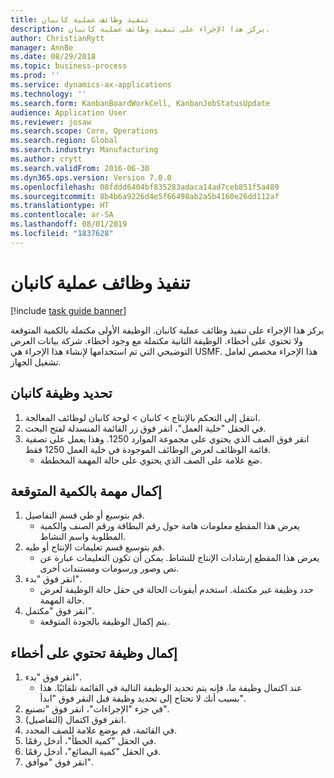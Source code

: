 ```yaml
---
title: تنفيذ وظائف عملية كانبان
description: يركز هذا الإجراء على تنفيذ وظائف عملية كانبان.
author: ChristianRytt
manager: AnnBe
ms.date: 08/29/2018
ms.topic: business-process
ms.prod: ''
ms.service: dynamics-ax-applications
ms.technology: ''
ms.search.form: KanbanBoardWorkCell, KanbanJobStatusUpdate
audience: Application User
ms.reviewer: josaw
ms.search.scope: Core, Operations
ms.search.region: Global
ms.search.industry: Manufacturing
ms.author: crytt
ms.search.validFrom: 2016-06-30
ms.dyn365.ops.version: Version 7.0.0
ms.openlocfilehash: 08fddd6404bf835283adaca14ad7ceb851f5a489
ms.sourcegitcommit: 8b4b6a9226d4e5f66498ab2a5b4160e26dd112af
ms.translationtype: HT
ms.contentlocale: ar-SA
ms.lasthandoff: 08/01/2019
ms.locfileid: "1837628"
---
```

# <a name="execute-kanban-process-jobs"></a>تنفيذ وظائف عملية كانبان

[!include [task guide banner](../../includes/task-guide-banner.md)]

يركز هذا الإجراء على تنفيذ وظائف عملية كانبان. الوظيفة الأولى مكتملة بالكمية المتوقعة ولا تحتوي على أخطاء. الوظيفة الثانية مكتملة مع وجود أخطاء. شركة بيانات العرض التوضيحي التي تم استخدامها لإنشاء هذا الإجراء هي USMF. هذا الإجراء مخصص لعامل تشغيل الجهاز.


## <a name="select-a-kanban-job"></a>تحديد وظيفة كانبان
1. انتقل إلى التحكم بالإنتاج‬ > كانبان > لوحة كانبان لوظائف المعالجة‬.
2. في الحقل "خلية العمل"، انقر فوق زر القائمة المنسدلة لفتح البحث.
3. انقر فوق الصف الذي يحتوي على مجموعة الموارد 1250. وهذا يعمل على تصفية قائمة الوظائف لعرض الوظائف الموجودة في خلية العمل 1250 فقط.
    * ضع علامة على الصف الذي يحتوي على حالة المهمة المخططة.  

## <a name="complete-a-job-with-expected-quantity"></a>إكمال مهمة بالكمية المتوقعة
1. قم بتوسيع أو طي قسم التفاصيل.
    * يعرض هذا المقطع معلومات هامة حول رقم البطاقة ورقم الصنف والكمية المطلوبة واسم النشاط.  
2. قم بتوسيع قسم تعليمات الإنتاج أو طيه.
    * يعرض هذا المقطع إرشادات الإنتاج للنشاط. يمكن أن تكون التعليمات عبارة عن نص وصور ورسومات ومستندات أخرى.  
3. انقر فوق "بدء".
    * حدد وظيفة غير مكتملة. استخدم أيقونات الحالة في حقل حالة الوظيفة لعرض حالة المهمة.      
4. انقر فوق "مكتمل".
    * يتم إكمال الوظيفة بالجودة المتوقعة.  

## <a name="complete-a-job-with-errors"></a>إكمال وظيفة تحتوي على أخطاء
1. انقر فوق "بدء".
    * عند اكتمال وظيفة ما، فإنه يتم تحديد الوظيفة التالية في القائمة تلقائيًا. هذا بسبب أنك لا تحتاج إلى تحديد وظيفة قبل النقر فوق "ابدأ".  
2. في جزء "الإجراءات"، انقر فوق "تصنيع".
3. انقر فوق اكتمال (التفاصيل).
4. في القائمة، قم بوضع علامة للصف المحدد.
5. في الحقل "كمية الخطأ"، أدخل رقمًا.
6. في الحقل "كمية البضائع"، أدخل رقمًا.
7. انقر فوق "موافق".

